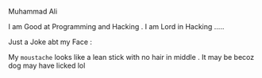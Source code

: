 Muhammad Ali 

I am Good at Programming and Hacking . I am Lord in Hacking .....

Just a Joke abt my Face :

My ```moustache``` looks like a  lean stick with no hair in middle . It may be becoz dog may have licked lol
